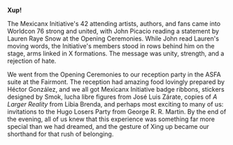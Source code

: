 **Xup!**

The Mexicanx Initiative's 42 attending artists, authors, and fans came into Worldcon 76 strong and united, with John Picacio reading a statement by Lauren Raye Snow at the Opening Ceremonies. While John read Lauren's moving words, the Initiative's members stood in rows behind him on the stage, arms linked in X formations. The message was unity, strength, and a rejection of hate.

We went from the Opening Ceremonies to our reception party in the ASFA suite at the Fairmont. The reception had amazing food lovingly prepared by Héctor González, and we all got Mexicanx Initiative badge ribbons, stickers designed by Smok, lucha libre figures from José Luis Zárate, copies of _A Larger Reality_ from Libia Brenda, and perhaps most exciting to many of us: invitations to the Hugo Losers Party from George R. R. Martin. By the end of the evening, all of us knew that this experience was something far more special than we had dreamed, and the gesture of Xing up became our shorthand for that rush of belonging.
